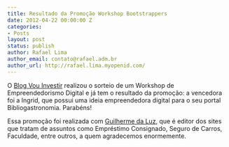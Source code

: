 ```yaml
---
title: Resultado da Promoção Workshop Bootstrappers
date: 2012-04-22 00:00:00 Z
categories:
- Posts
layout: post
status: publish
author: Rafael Lima
author_email: contato@rafael.adm.br
author_url: http://rafael.lima.myopenid.com/
---
```


O <a href="http://blogs.diariodepernambuco.com.br/vouinvestir/">Blog Vou Investir</a> realizou o sorteio de um Workshop de Empreendedorismo Digital e já tem o resultado da promoção: a vencedora foi a Ingrid, que possui uma ideia empreendedora digital para o seu portal Bibliogastronomia. Parabéns!

Essa promoção foi realizada com <a href="http://www.guilhermedaluz.com/">Guilherme da Luz</a>, que é editor dos sites que tratam de assuntos como Empréstimo Consignado, Seguro de Carros, Faculdade, entre outros, a quem agradecemos enormemente.

